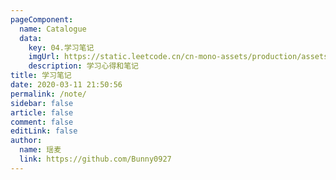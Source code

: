 ```yaml
---
pageComponent:
  name: Catalogue
  data:
    key: 04.学习笔记
    imgUrl: https://static.leetcode.cn/cn-mono-assets/production/assets/logo-dark-cn.c42314a8.svg
    description: 学习心得和笔记
title: 学习笔记
date: 2020-03-11 21:50:56
permalink: /note/
sidebar: false
article: false
comment: false
editLink: false
author:
  name: 瑶麦
  link: https://github.com/Bunny0927
---
```

